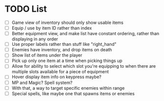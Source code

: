 # TODO List

- [ ] Game view of inventory should only show usable items
- [ ] Equip / use by item ID rather than index
- [ ] Better equipment view, and make list have constant ordering, rather than displaying in any order
- [ ] Use proper labels rather than stuff like "right_hand"
- [ ] Enemies have inventory, and drop items on death
- [ ] Show list of items under the player
- [ ] Pick up only one item at a time when picking things up
- [ ] Allow for ability to select which slot you're equipping to when there are multiple slots available for a piece of equipment
- [ ] Hover display item info on keypress maybe?
- [ ] MP and Magic? Spell system?
- [ ] With that, a way to target specific enemies within range
- [ ] Special spells, like maybe one that spawns items or enemies
